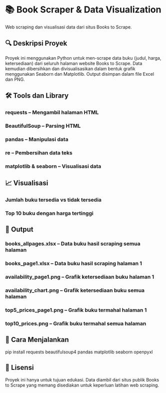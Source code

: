 # 📚 Book Scraper & Data Visualization
Web scraping dan visualisasi data dari situs Books to Scrape.

## 🔍 Deskripsi Proyek
Proyek ini menggunakan Python untuk men-scrape data buku (judul, harga, ketersediaan) dari seluruh halaman website Books to Scrape. Data kemudian dibersihkan dan divisualisasikan dalam bentuk grafik menggunakan Seaborn dan Matplotlib. Output disimpan dalam file Excel dan PNG.

## 🛠️ Tools dan Library
### requests – Mengambil halaman HTML
### BeautifulSoup – Parsing HTML
### pandas – Manipulasi data
### re – Pembersihan data teks
### matplotlib & seaborn – Visualisasi data

## 📈 Visualisasi
### Jumlah buku tersedia vs tidak tersedia
### Top 10 buku dengan harga tertinggi

## 📁 Output
### books_allpages.xlsx – Data buku hasil scraping semua halaman
### books_page1.xlsx – Data buku hasil scraping halaman 1
### availability_page1.png – Grafik ketersediaan buku halaman 1
### availability_chart.png – Grafik ketersediaan buku semua halaman
### top5_prices_page1.png – Grafik buku termahal halaman 1
### top10_prices.png – Grafik buku termahal semua halaman

## 🚀 Cara Menjalankan
pip install requests beautifulsoup4 pandas matplotlib seaborn openpyxl

## 📄 Lisensi
Proyek ini hanya untuk tujuan edukasi. Data diambil dari situs publik Books to Scrape yang memang disediakan untuk keperluan latihan web scraping.
